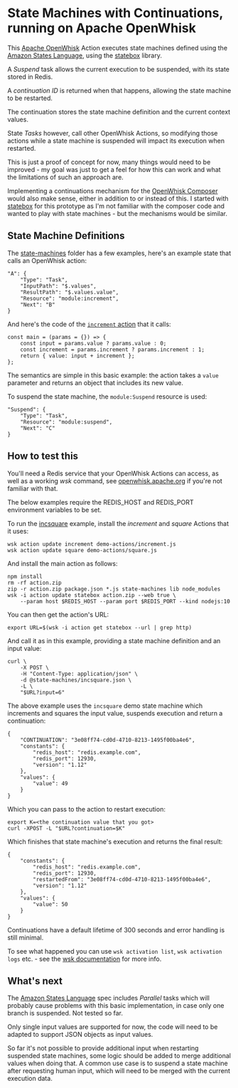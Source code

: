 State Machines with Continuations, running on Apache OpenWhisk
===

This [Apache OpenWhisk](http://openwhisk.apache.org) Action executes state machines defined using the 
[Amazon States Language](https://states-language.net/spec.html), using
the [statebox](https://github.com/wmfs/statebox) library.

A _Suspend_ task allows the current execution to be suspended, with its
state stored in Redis. 

A _continuation ID_ is returned when that happens,
allowing the state machine to be restarted.

The continuation stores the state machine definition and the current context
values. 

State _Tasks_ however, call other OpenWhisk Actions, so modifying those actions while a state machine is suspended will impact its execution when restarted.

This is just a proof of concept for now, many things would need to be improved - my
goal was just to get a feel for how this can work and what the limitations of such
an approach are.

Implementing a continuations mechanism for the [OpenWhisk Composer](https://github.com/apache/incubator-openwhisk-composer) would also make sense, either in addition to or instead of this.
I started with [statebox](https://github.com/wmfs/statebox) for this prototype as I'm not familiar
with the composer code and wanted to play with state machines - but the mechanisms would be similar.

State Machine Definitions
----
The [state-machines](./state-machines) folder has a few examples, here's an example state that calls an 
OpenWhisk action:

    "A": {
        "Type": "Task",
        "InputPath": "$.values",
        "ResultPath": "$.values.value",
        "Resource": "module:increment",
        "Next": "B"
    }

And here's the code of the [`increment` action](demo-actions/increment.js) that it calls:

    const main = (params = {}) => {
        const input = params.value ? params.value : 0;
        const increment = params.increment ? params.increment : 1;
        return { value: input + increment };
    };

The semantics are simple in this basic example: the action takes a `value` parameter and
returns an object that includes its new value.

To suspend the state machine, the `module:Suspend` resource is used:

    "Suspend": {
        "Type": "Task",
        "Resource": "module:suspend",
        "Next": "C"
    }

How to test this
----

You'll need a Redis service that your OpenWhisk Actions can access, as well as a working
_wsk_ command, see [openwhisk.apache.org](http://openwhisk.apache.org) if you're not familiar with that.

The below examples require the REDIS_HOST and REDIS_PORT environment variables to be set.

To run the [incsquare](state-machines/incsquare.json) example, install the _increment_ and _square_
Actions that it uses:

    wsk action update increment demo-actions/increment.js
    wsk action update square demo-actions/square.js

And install the main action as follows:

    npm install
    rm -rf action.zip
    zip -r action.zip package.json *.js state-machines lib node_modules
    wsk -i action update statebox action.zip --web true \
        --param host $REDIS_HOST --param port $REDIS_PORT --kind nodejs:10

You can then get the action's URL:

    export URL=$(wsk -i action get statebox --url | grep http)

And call it as in this example, providing a state machine definition and
an input value:

    curl \
        -X POST \
        -H "Content-Type: application/json" \
        -d @state-machines/incsquare.json \
        -L \
        "$URL?input=6"

The above example uses the `incsquare` demo state machine which increments and squares
 the input value, suspends execution and return a continuation:    

    {
        "CONTINUATION": "3e08ff74-cd0d-4710-8213-1495f00ba4e6",
        "constants": {
            "redis_host": "redis.example.com",
            "redis_port": 12930,
            "version": "1.12"
        },
        "values": {
            "value": 49
        }
    }

Which you can pass to the action to restart execution:

    export K=<the continuation value that you got>
    curl -XPOST -L "$URL?continuation=$K"

Which finishes that state machine's execution and returns the final result:

    {
        "constants": {
            "redis_host": "redis.example.com",
            "redis_port": 12930,
            "restartedFrom": "3e08ff74-cd0d-4710-8213-1495f00ba4e6",
            "version": "1.12"
        },
        "values": {
            "value": 50
        }
    }

Continuations have a default lifetime of 300 seconds and error handling
is still minimal.    

To see what happened you can use `wsk activation list`, `wsk activation logs` etc. - see
the [wsk documentation](https://github.com/apache/incubator-openwhisk/blob/master/docs/cli.md#openwhisk-cli)
for more info.

What's next
---
The [Amazon States Language](https://states-language.net/spec.html) spec includes _Parallel_ tasks which will
probably cause problems with this basic implementation, in case only one branch is suspended. Not tested so far.

Only single input values are supported for now, the code will need to be adapted to support JSON objects as 
input values.

So far it's not possible to provide additional input when restarting suspended state machines, some logic should
be added to merge additional values when doing that. A common use case is to suspend a state machine after 
requesting human input, which will need to be merged with the current execution data.






